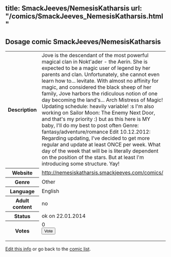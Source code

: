 title: SmackJeeves/NemesisKatharsis
url: "/comics/SmackJeeves_NemesisKatharsis.html"
---
Dosage comic SmackJeeves/NemesisKatharsis
-----------------------------------------

<p id="msg"></p>
<script type="text/javascript">
if (window.location.search === '?edit_info_mail=sent_ok') {
  var elem = document.getElementById("msg");
  elem.innerHTML = 'Edited information sucessfully sent for review, which is usually done daily. Thanks!';
  elem.className = 'ok';
}
</script>
<table class="comicinfo">
<tr>
<th>Description</th><td>Jove is the descendant of the most powerful magical clan in Nokt'ader - the Aerin. She is expected to be a magic user of legend by her parents and clan. Unfortunately, she cannot even learn how to... levitate. With almost no affinity for magic, and considered the black sheep of her family, Jove harbors the ridiculous notion of one day becoming the land's... Arch Mistress of Magic! Updating schedule: heavily variable! :s I'm also working on Sailor Moon: The Enemy Next Door, and that's my priority :) but as this here is MY baby, I'll do my best to post often Genre: fantasy/adventure/romance Edit 10.12.2012: Regarding updating, I've decided to get more regular and update at least ONCE per week. What day of the week that will be is literally dependent on the position of the stars. But at least I'm introducing some structure. Yay!</td>
</tr>
<tr>
<th>Website</th><td><a href="http://nemesiskatharsis.smackjeeves.com/comics/">http://nemesiskatharsis.smackjeeves.com/comics/</a></td>
</tr>
<tr>
<th>Genre</th><td>Other</td>
</tr>
<tr>
<th>Language</th><td>English</td>
</tr>
<tr>
<th>Adult content</th><td>no</td>
</tr>
<tr>
<th>Status</th><td>ok on 22.01.2014</td>
</tr>
<tr>
<th>Votes</th><td>0
<form action="http://gaecounter.appspot.com/count/" method="POST">
<input name="name" type="hidden" value="SmackJeeves_NemesisKatharsis"/>
<input name="uid" type="hidden" id="voteuid" value=""/>
<input type="submit" value="Vote"/>
</form>
</td>
</tr>
</table>
<script type="text/javascript">
var ua = navigator.userAgent;
document.getElementById("voteuid").value = ua.replace(/[^a-zA-Z0-9\._:]/g , "_");;
</script>

[Edit this info](SmackJeeves_NemesisKatharsis_edit.html) or go back to the [comic list](../comic-index.html).
